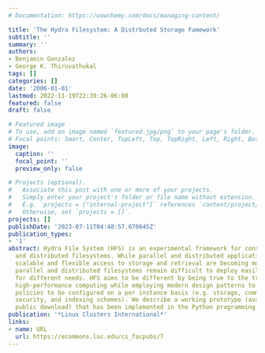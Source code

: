 ```yaml
---
# Documentation: https://wowchemy.com/docs/managing-content/

title: 'The Hydra Filesystem: A Distrbuted Storage Famework'
subtitle: ''
summary: ''
authors:
- Benjamin Gonzalez
- George K. Thiruvathukal
tags: []
categories: []
date: '2006-01-01'
lastmod: 2022-11-19T22:39:26-06:00
featured: false
draft: false

# Featured image
# To use, add an image named `featured.jpg/png` to your page's folder.
# Focal points: Smart, Center, TopLeft, Top, TopRight, Left, Right, BottomLeft, Bottom, BottomRight.
image:
  caption: ''
  focal_point: ''
  preview_only: false

# Projects (optional).
#   Associate this post with one or more of your projects.
#   Simply enter your project's folder or file name without extension.
#   E.g. `projects = ["internal-project"]` references `content/project/deep-learning/index.md`.
#   Otherwise, set `projects = []`.
projects: []
publishDate: '2023-07-11T04:48:57.070645Z'
publication_types:
- '1'
abstract: Hydra File System (HFS) is an experimental framework for constructing parallel
  and distributed filesystems. While parallel and distributed applications requiring
  scalable and flexible access to storage and retrieval are becoming more commonplace,
  parallel and distributed filesystems remain difficult to deploy easily and configure
  for different needs. HFS aims to be different by being true to the tradition of
  high-performance computing while employing modern design patterns to allow various
  policies to be configured on a per instance basis (e.g. storage, communication,
  security, and indexing schemes). We describe a working prototype (available for
  public download) that has been implemented in the Python programming language.
publication: '*Linux Clusters International*'
links:
- name: URL
  url: https://ecommons.luc.edu/cs_facpubs/7
---
```

